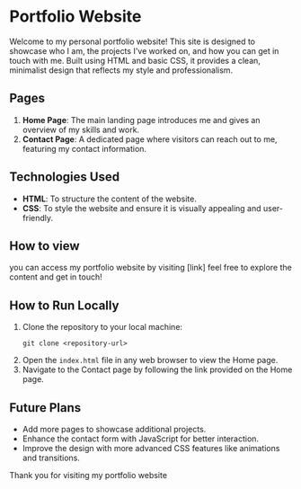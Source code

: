 # Portfolio Website

Welcome to my personal portfolio website! This site is designed to showcase who I am, the projects I've worked on, and how you can get in touch with me. Built using HTML and basic CSS, it provides a clean, minimalist design that reflects my style and professionalism.

## Pages

1. **Home Page**: The main landing page introduces me and gives an overview of my skills and work.
2. **Contact Page**: A dedicated page where visitors can reach out to me, featuring my contact information.

## Technologies Used

- **HTML**: To structure the content of the website.
- **CSS**: To style the website and ensure it is visually appealing and user-friendly.
  
## How to view

you can access my portfolio website by visiting [link] feel free to explore the content and get in touch!

## How to Run Locally

1. Clone the repository to your local machine:
   ```
   git clone <repository-url>
   ```
2. Open the `index.html` file in any web browser to view the Home page.
3. Navigate to the Contact page by following the link provided on the Home page.

## Future Plans

- Add more pages to showcase additional projects.
- Enhance the contact form with JavaScript for better interaction.
- Improve the design with more advanced CSS features like animations and transitions.

Thank you for visiting my portfolio website 
